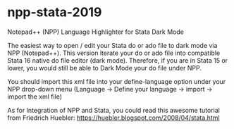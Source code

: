 # npp-stata-2019
Notepad++ (NPP) Language Highlighter for Stata Dark Mode

The easiest way to open / edit your Stata do or ado file to dark mode via NPP (Notepad++). This version iterate your do or ado file into compatible Stata 16 native do file editor (dark mode). Therefore, if you are in Stata 15 or lower, you would still be able to Dark Mode your do file under NPP. 

You should import this xml file into your define-language option under your NPP drop-down menu 
  (Language -> Define your language -> import -> import the xml file)

As for Integration of NPP and Stata, you could read this awesome tutorial from Friedrich Huebler: 
https://huebler.blogspot.com/2008/04/stata.html
